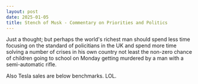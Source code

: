 ```yaml
---
layout: post
date: 2025-01-05
title: Stench of Musk - Commentary on Priorities and Politics
---
```


Just a thought; but perhaps the world's richest man should spend less time focusing on the standard of policitians in the UK and spend more time solving a number of crises in his own country not least the non-zero chance of children going to school on Monday getting murdered by a man with a semi-automatic rifle.

Also Tesla sales are below benchmarks. LOL.
